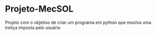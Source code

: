 # Projeto-MecSOL
Projeto com o objetivo de criar um programa em python que resolva uma treliça imposta pelo usuário
